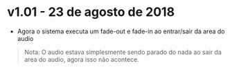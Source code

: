 # v1.01 - 23 de agosto de 2018
- Agora o sistema executa um fade-out e fade-in ao entrar/sair da area do audio

> Nota: O audio estava simplesmente sendo parado do nada ao sair da area do audio, agora isso não acontece.